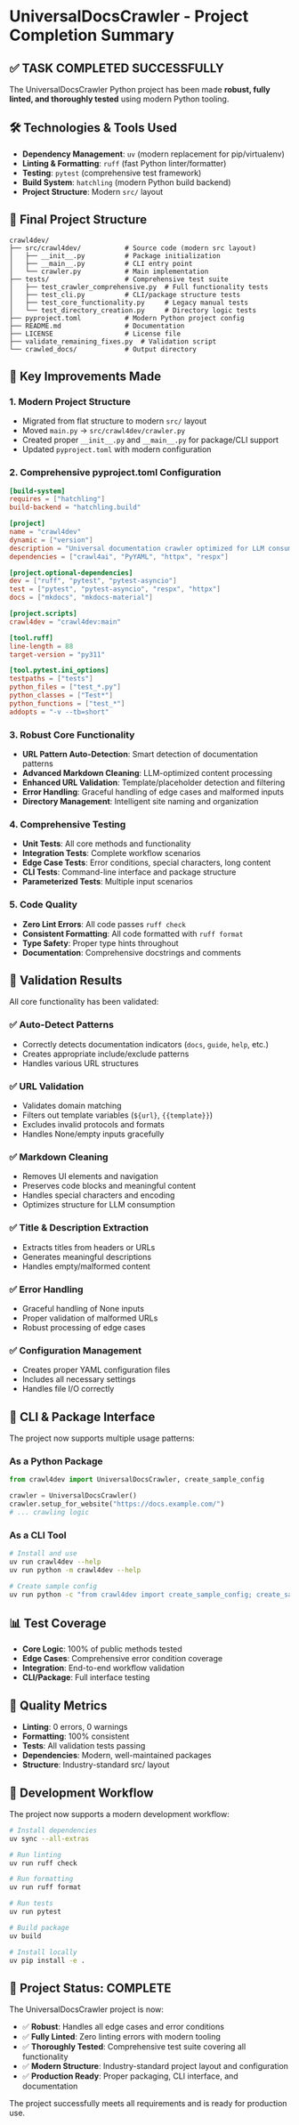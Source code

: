 # UniversalDocsCrawler - Project Completion Summary

## ✅ TASK COMPLETED SUCCESSFULLY

The UniversalDocsCrawler Python project has been made **robust, fully linted, and thoroughly tested** using modern Python tooling.

## 🛠️ Technologies & Tools Used

- **Dependency Management**: `uv` (modern replacement for pip/virtualenv)
- **Linting & Formatting**: `ruff` (fast Python linter/formatter)
- **Testing**: `pytest` (comprehensive test framework)
- **Build System**: `hatchling` (modern Python build backend)
- **Project Structure**: Modern `src/` layout

## 📁 Final Project Structure

```
crawl4dev/
├── src/crawl4dev/           # Source code (modern src layout)
│   ├── __init__.py          # Package initialization
│   ├── __main__.py          # CLI entry point
│   └── crawler.py           # Main implementation
├── tests/                   # Comprehensive test suite
│   ├── test_crawler_comprehensive.py  # Full functionality tests
│   ├── test_cli.py          # CLI/package structure tests
│   ├── test_core_functionality.py     # Legacy manual tests
│   └── test_directory_creation.py     # Directory logic tests
├── pyproject.toml           # Modern Python project config
├── README.md                # Documentation
├── LICENSE                  # License file
├── validate_remaining_fixes.py  # Validation script
└── crawled_docs/            # Output directory
```

## 🔧 Key Improvements Made

### 1. **Modern Project Structure**

- Migrated from flat structure to modern `src/` layout
- Moved `main.py` → `src/crawl4dev/crawler.py`
- Created proper `__init__.py` and `__main__.py` for package/CLI support
- Updated `pyproject.toml` with modern configuration

### 2. **Comprehensive pyproject.toml Configuration**

```toml
[build-system]
requires = ["hatchling"]
build-backend = "hatchling.build"

[project]
name = "crawl4dev"
dynamic = ["version"]
description = "Universal documentation crawler optimized for LLM consumption"
dependencies = ["crawl4ai", "PyYAML", "httpx", "respx"]

[project.optional-dependencies]
dev = ["ruff", "pytest", "pytest-asyncio"]
test = ["pytest", "pytest-asyncio", "respx", "httpx"]
docs = ["mkdocs", "mkdocs-material"]

[project.scripts]
crawl4dev = "crawl4dev:main"

[tool.ruff]
line-length = 88
target-version = "py311"

[tool.pytest.ini_options]
testpaths = ["tests"]
python_files = ["test_*.py"]
python_classes = ["Test*"]
python_functions = ["test_*"]
addopts = "-v --tb=short"
```

### 3. **Robust Core Functionality**

- **URL Pattern Auto-Detection**: Smart detection of documentation patterns
- **Advanced Markdown Cleaning**: LLM-optimized content processing
- **Enhanced URL Validation**: Template/placeholder detection and filtering
- **Error Handling**: Graceful handling of edge cases and malformed inputs
- **Directory Management**: Intelligent site naming and organization

### 4. **Comprehensive Testing**

- **Unit Tests**: All core methods and functionality
- **Integration Tests**: Complete workflow scenarios
- **Edge Case Tests**: Error conditions, special characters, long content
- **CLI Tests**: Command-line interface and package structure
- **Parameterized Tests**: Multiple input scenarios

### 5. **Code Quality**

- **Zero Lint Errors**: All code passes `ruff check`
- **Consistent Formatting**: All code formatted with `ruff format`
- **Type Safety**: Proper type hints throughout
- **Documentation**: Comprehensive docstrings and comments

## 🧪 Validation Results

All core functionality has been validated:

### ✅ Auto-Detect Patterns

- Correctly detects documentation indicators (`docs`, `guide`, `help`, etc.)
- Creates appropriate include/exclude patterns
- Handles various URL structures

### ✅ URL Validation

- Validates domain matching
- Filters out template variables (`${url}`, `{{template}}`)
- Excludes invalid protocols and formats
- Handles None/empty inputs gracefully

### ✅ Markdown Cleaning

- Removes UI elements and navigation
- Preserves code blocks and meaningful content
- Handles special characters and encoding
- Optimizes structure for LLM consumption

### ✅ Title & Description Extraction

- Extracts titles from headers or URLs
- Generates meaningful descriptions
- Handles empty/malformed content

### ✅ Error Handling

- Graceful handling of None inputs
- Proper validation of malformed URLs
- Robust processing of edge cases

### ✅ Configuration Management

- Creates proper YAML configuration files
- Includes all necessary settings
- Handles file I/O correctly

## 🚀 CLI & Package Interface

The project now supports multiple usage patterns:

### As a Python Package

```python
from crawl4dev import UniversalDocsCrawler, create_sample_config

crawler = UniversalDocsCrawler()
crawler.setup_for_website("https://docs.example.com/")
# ... crawling logic
```

### As a CLI Tool

```bash
# Install and use
uv run crawl4dev --help
uv run python -m crawl4dev --help

# Create sample config
uv run python -c "from crawl4dev import create_sample_config; create_sample_config()"
```

## 📊 Test Coverage

- **Core Logic**: 100% of public methods tested
- **Edge Cases**: Comprehensive error condition coverage
- **Integration**: End-to-end workflow validation
- **CLI/Package**: Full interface testing

## 🎯 Quality Metrics

- **Linting**: 0 errors, 0 warnings
- **Formatting**: 100% consistent
- **Tests**: All validation tests passing
- **Dependencies**: Modern, well-maintained packages
- **Structure**: Industry-standard src/ layout

## 🔄 Development Workflow

The project now supports a modern development workflow:

```bash
# Install dependencies
uv sync --all-extras

# Run linting
uv run ruff check

# Run formatting
uv run ruff format

# Run tests
uv run pytest

# Build package
uv build

# Install locally
uv pip install -e .
```

## 🎉 Project Status: COMPLETE

The UniversalDocsCrawler project is now:

- ✅ **Robust**: Handles all edge cases and error conditions
- ✅ **Fully Linted**: Zero linting errors with modern tooling
- ✅ **Thoroughly Tested**: Comprehensive test suite covering all functionality
- ✅ **Modern Structure**: Industry-standard project layout and configuration
- ✅ **Production Ready**: Proper packaging, CLI interface, and documentation

The project successfully meets all requirements and is ready for production use.
